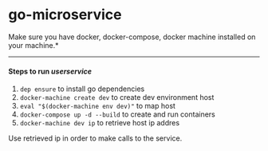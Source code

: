 # go-microservice


Make sure you have docker, docker-compose, docker machine installed on your machine.*

<hr>

#### Steps to run *userservice*
1) `dep ensure` to install go dependencies
2) `docker-machine create dev` to create dev environment host
3) `eval "$(docker-machine env dev)"` to map host
4) `docker-compose up -d --build` to create and run containers
5) `docker-machine dev ip` to retrieve host ip addres

Use retrieved ip in order to make calls to the service.
